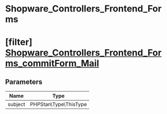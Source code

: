 # Shopware_Controllers_Frontend_Forms

# [filter] [Shopware_Controllers_Frontend_Forms_commitForm_Mail](https://github.com/shopware/shopware/blob/5.6/engine/Shopware/Controllers/Frontend/Forms.php#L128)

## Parameters

| Name        | Type           |
| ------------- |:-------------:|
| subject        | PHPStan\Type\ThisType           |
